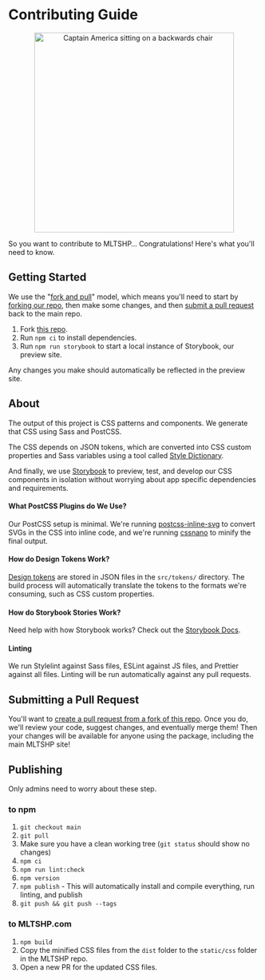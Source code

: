 # Contributing Guide

<p align="center"><img alt="Captain America sitting on a backwards chair" src="https://res.cloudinary.com/cloudfour/image/upload/c_scale,f_auto,q_auto,w_800/v1580506044/america_obfr70.jpg" width="400" /></p>

So you want to contribute to MLTSHP… Congratulations! Here's what you'll need to know.

## Getting Started

We use the "[fork and pull](https://docs.github.com/en/pull-requests/collaborating-with-pull-requests/getting-started/about-collaborative-development-models)" model, which means you'll need to start by [forking our repo](https://docs.github.com/en/get-started/quickstart/fork-a-repo#forking-a-repository), then make some changes, and then [submit a pull request](https://docs.github.com/en/free-pro-team@latest/github/collaborating-with-issues-and-pull-requests/creating-a-pull-request-from-a-fork) back to the main repo.

1. Fork [this repo](https://github.com/MLTSHP/mltshp-patterns/).
1. Run `npm ci` to install dependencies.
1. Run `npm run storybook` to start a local instance of Storybook, our preview site.

Any changes you make should automatically be reflected in the preview site.

## About

The output of this project is CSS patterns and components. We generate that CSS using Sass and PostCSS.

The CSS depends on JSON tokens, which are converted into CSS custom properties and Sass variables using a tool called [Style Dictionary](https://amzn.github.io/style-dictionary/).

And finally, we use [Storybook](https://storybook.js.org/) to preview, test, and develop our CSS components in isolation without worrying about app specific dependencies and requirements.

#### What PostCSS Plugins do We Use?

Our PostCSS setup is minimal. We're running [postcss-inline-svg](https://www.npmjs.com/package/postcss-inline-svg) to convert SVGs in the CSS into inline code, and we're running [cssnano](https://cssnano.co/) to minify the final output.

#### How do Design Tokens Work?

[Design tokens](https://amzn.github.io/style-dictionary/#/tokens) are stored in JSON files in the `src/tokens/` directory. The build process will automatically translate the tokens to the formats we're consuming, such as CSS custom properties.

#### How do Storybook Stories Work?

Need help with how Storybook works? Check out the [Storybook Docs](https://storybook.js.org/docs/react/get-started/why-storybook).

#### Linting

We run Stylelint against Sass files, ESLint against JS files, and Prettier against all files. Linting will be run automatically against any pull requests.

## Submitting a Pull Request

You'll want to [create a pull request from a fork of this repo](https://docs.github.com/en/free-pro-team@latest/github/collaborating-with-issues-and-pull-requests/creating-a-pull-request-from-a-fork). Once you do, we'll review your code, suggest changes, and eventually merge them! Then your changes will be available for anyone using the package, including the main MLTSHP site!

## Publishing

Only admins need to worry about these step.

### to npm

1. `git checkout main`
1. `git pull`
1. Make sure you have a clean working tree (`git status` should show no changes)
1. `npm ci`
1. `npm run lint:check`
1. `npm version`
1. `npm publish` - This will automatically install and compile everything, run linting, and publish
1. `git push && git push --tags`

### to MLTSHP.com

1. `npm build`
1. Copy the minified CSS files from the `dist` folder to the `static/css` folder in the MLTSHP repo.
1. Open a new PR for the updated CSS files.
